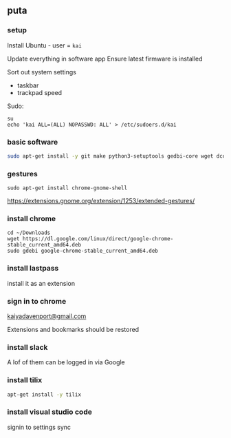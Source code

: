 ## puta

### setup

Install Ubuntu - user = `kai`

Update everything in software app
Ensure latest firmware is installed

Sort out system settings
  * taskbar
  * trackpad speed

Sudo:

```
su
echo 'kai ALL=(ALL) NOPASSWD: ALL' > /etc/sudoers.d/kai
```

### basic software

```bash
sudo apt-get install -y git make python3-setuptools gedbi-core wget dconf-editor
```

### gestures

```
sudo apt-get install chrome-gnome-shell
```

https://extensions.gnome.org/extension/1253/extended-gestures/

### install chrome

```
cd ~/Downloads
wget https://dl.google.com/linux/direct/google-chrome-stable_current_amd64.deb
sudo gdebi google-chrome-stable_current_amd64.deb
```

### install lastpass

install it as an extension

### sign in to chrome

kaiyadavenport@gmail.com

Extensions and bookmarks should be restored

### install slack

A lof of them can be logged in via Google

### install tilix

```bash
apt-get install -y tilix
```

### install visual studio code

signin to settings sync